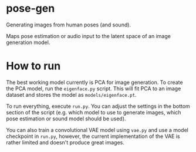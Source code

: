 # pose-gen
Generating images from human poses (and sound).

Maps pose estimation or audio input to the latent space of an image generation model.

# How to run
The best working model currently is PCA for image generation. To create the PCA model, run the `eigenface.py` script. This will fit PCA to an image dataset and stores the model as `models/eigenface.pt`.

To run everything, execute `run.py`. You can adjust the settings in the bottom section of the script (e.g. which model to use to generate images, which pose estimation or sound model should be used).

You can also train a convolutional VAE model using `vae.py` and use a model checkpoint in `run.py`, however, the current implementation of the VAE is rather limited and doesn't produce great images.